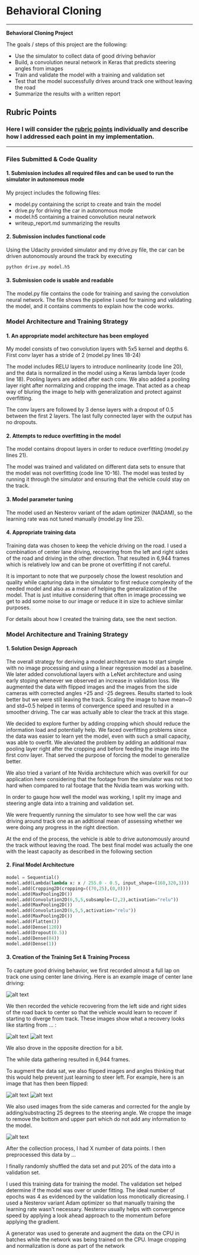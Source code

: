 # **Behavioral Cloning** 

---

**Behavioral Cloning Project**

The goals / steps of this project are the following:
* Use the simulator to collect data of good driving behavior
* Build, a convolution neural network in Keras that predicts steering angles from images
* Train and validate the model with a training and validation set
* Test that the model successfully drives around track one without leaving the road
* Summarize the results with a written report


[//]: # (Image References)

[image1]: ./examples/center_driving.png "central driving"
[image2]: ./examples/processed.jpg "cropped from all 3 cameras"
[image3]: ./examples/recovery_right.png "Recovery Image"
[image4]: ./examples/recovery_left.png "Recovery Image"
[image5]: ./examples/original.jpg "original"
[image6]: ./examples/flipped.jpg "flipped"


## Rubric Points
### Here I will consider the [rubric points](https://review.udacity.com/#!/rubrics/432/view) individually and describe how I addressed each point in my implementation.  

---
### Files Submitted & Code Quality

#### 1. Submission includes all required files and can be used to run the simulator in autonomous mode

My project includes the following files:
* model.py containing the script to create and train the model
* drive.py for driving the car in autonomous mode
* model.h5 containing a trained convolution neural network 
* writeup_report.md summarizing the results

#### 2. Submission includes functional code
Using the Udacity provided simulator and my drive.py file, the car can be driven autonomously around the track by executing 
```sh
python drive.py model.h5
```

#### 3. Submission code is usable and readable

The model.py file contains the code for training and saving the convolution neural network. The file shows the pipeline I used for training and validating the model, and it contains comments to explain how the code works.

### Model Architecture and Training Strategy

#### 1. An appropriate model architecture has been employed

My model consists of two convolution layers with 5x5 kernel and depths 6. First conv layer has a stride of 2 (model.py lines 18-24) 

The model includes RELU layers to introduce nonlinearity (code line 20), and the data is normalized in the model using a Keras lambda layer (code line 18). 
Pooling layers are added after each conv. We also added a pooling layer right after normalizing and cropping the image. That acted as a cheap way of bluring the image to help with generalization and protect against overfitting.

The conv layers are followed by 3 dense layers with a dropout of 0.5 between the first 2 layers. The last fully connected layer with the output has no dropouts.

#### 2. Attempts to reduce overfitting in the model

The model contains dropout layers in order to reduce overfitting (model.py lines 21). 

The model was trained and validated on different data sets to ensure that the model was not overfitting (code line 10-16). The model was tested by running it through the simulator and ensuring that the vehicle could stay on the track.

#### 3. Model parameter tuning

The model used an Nesterov variant of the adam optimizer (NADAM), so the learning rate was not tuned manually (model.py line 25).

#### 4. Appropriate training data

Training data was chosen to keep the vehicle driving on the road. I used a combination of center lane driving, recovering from the left and right sides of the road and driving in the other direction. That resulted in 6,944 frames which is relatively low and can be prone ot overfitting if not careful. 

It is important to note that we purposely chose the lowest resolution and quality while capturing data in the simulator to first reduce complexity of the needed model and also as a mean of helping the generalization of the model. That is just intuitive considering that often in image processing we get to add some noise to our image or reduce it in size to achieve similar purposes.

For details about how I created the training data, see the next section. 

### Model Architecture and Training Strategy

#### 1. Solution Design Approach

The overall strategy for deriving a model architecture was to start simple with no image processing and using a linear regression model as a baseline.
We later added convolutional layers with a LeNet architecture and using early stoping whenever we observed an increase in validation loss. We augmented the data with flipped images and the images from the side cameras with corrected angles +25 and -25 degrees.
Results started to look better but we were still leaving the track.
Scaling the image to have mean~0 and std~0.5 helped in terms of convergence speed and resulted in a smoother driving. The car was actually able to clear the track at this stage.

We decided to explore further by adding cropping which should reduce the information load and potentially help. We faced overfitting problems since the data was easier to learn yet the model, even with such a small capacity, was able to overfit. We aleviated the problem by adding an additional max pooling layer right after the cropping and before feeding the image into the first conv layer. That served the purpose of forcing the model to generalize better.

We also tried a variant of hte Nvidia architecture which was overkill for our application here considering that the footage from the simulator was not too hard when compared to ral footage that the Nvidia team was working with.

In order to gauge how well the model was working, I split my image and steering angle data into a training and validation set.

We were frequently running the simulator to see how well the car was driving around track one as an addtional mean of assessing whether we were doing any progress in the right direction.

At the end of the process, the vehicle is able to drive autonomously around the track without leaving the road.
The best final model was actually the one with the least capacity as described in the following section

#### 2. Final Model Architecture

```python
model = Sequential()
model.add(Lambda(lambda x: x / 255.0 - 0.5, input_shape=(160,320,3)))
model.add(Cropping2D(cropping=((70,25),(0,0))))
model.add(MaxPooling2D())
model.add(Convolution2D(6,5,5,subsample=(2,2),activation="relu"))
model.add(MaxPooling2D())
model.add(Convolution2D(6,5,5,activation="relu"))
model.add(MaxPooling2D())
model.add(Flatten())
model.add(Dense(120))
model.add(Dropout(0.5))
model.add(Dense(84))
model.add(Dense(1))
```

#### 3. Creation of the Training Set & Training Process

To capture good driving behavior, we first recorded almost a full lap on track one using center lane driving. Here is an example image of center lane driving:

![alt text][image1]

We then recorded the vehicle recovering from the left side and right sides of the road back to center so that the vehicle would learn to recover if starting to diverge from track. These images show what a recovery looks like starting from ... :

![alt text][image3]
![alt text][image4]

We also drove in the opposite direction for a bit.

The while data gathering resulted in 6,944 frames.

To augment the data sat, we also flipped images and angles thinking that this would help prevent just learning to steer left. For example, here is an image that has then been flipped:

![alt text][image5]
![alt text][image6]

We also used images from the side cameras and corrected for the angle by adding/substracting 25 degrees to the steering angle. We croppe the image to remove the bottom and upper part which do not add any information to the model.

![alt text][image2]

After the collection process, I had X number of data points. I then preprocessed this data by ...


I finally randomly shuffled the data set and put 20% of the data into a validation set. 

I used this training data for training the model. The validation set helped determine if the model was over or under fitting. The ideal number of epochs was 4 as evidenced by the validation loss monotically dicreasing. I used a Nesterov variant Adam optimizer so that manually training the learning rate wasn't necessary. Nesterov usually helps with convergence speed by applying a look ahead approach to the momentum before applying the gradient.

A generator was used to generate and augment the data on the CPU in batches while the network was being trained on the CPU. Image cropping and normalization is done as part of the network